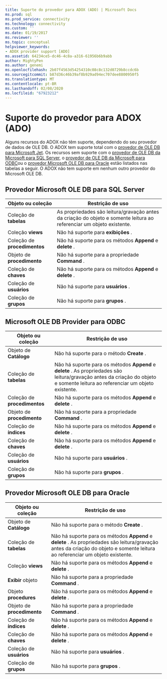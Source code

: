 ```yaml
---
title: Suporte do provedor para ADOX (ADO) | Microsoft Docs
ms.prod: sql
ms.prod_service: connectivity
ms.technology: connectivity
ms.custom: ''
ms.date: 01/19/2017
ms.reviewer: ''
ms.topic: conceptual
helpviewer_keywords:
- ADOX provider support [ADO]
ms.assetid: 64234ce5-dc46-4c8a-a316-61956b6b9abb
author: MightyPen
ms.author: genemi
ms.openlocfilehash: 2b07f4563d54254310c08c8c132d0729b8ccdc6b
ms.sourcegitcommit: b87d36c46b39af8b929ad94ec707dee8800950f5
ms.translationtype: MT
ms.contentlocale: pt-BR
ms.lasthandoff: 02/08/2020
ms.locfileid: "67923212"
---
```

# <a name="provider-support-for-adox-ado"></a>Suporte do provedor para ADOX (ADO)
Alguns recursos do ADOX não têm suporte, dependendo do seu provedor de dados de OLE DB. O ADOX tem suporte total com o [provedor de OLE DB para Microsoft Jet](../../../ado/guide/appendixes/microsoft-ole-db-provider-for-microsoft-jet.md). Os recursos sem suporte com o [provedor de OLE DB da Microsoft para SQL Server](../../../ado/guide/appendixes/microsoft-ole-db-provider-for-sql-server.md), o [provedor de OLE DB da Microsoft para ODBC](../../../ado/guide/appendixes/microsoft-ole-db-provider-for-odbc.md)ou o [provedor Microsoft OLE DB para Oracle](../../../ado/guide/appendixes/microsoft-ole-db-provider-for-oracle.md) estão listados nas tabelas a seguir. O ADOX não tem suporte em nenhum outro provedor do Microsoft OLE DB.  
  
## <a name="microsoft-ole-db-provider-for-sql-server"></a>Provedor Microsoft OLE DB para SQL Server  
  
|Objeto ou coleção|Restrição de uso|  
|--------------------------|-----------------------|  
|Coleção de **tabelas**|As propriedades são leitura/gravação antes da criação do objeto e somente leitura ao referenciar um objeto existente.|  
|Coleção **views**|Não há suporte para **exibições** .|  
|Coleção de **procedimentos**|Não há suporte para os métodos **Append** e **delete** .|  
|Objeto de **procedimento**|Não há suporte para a propriedade **Command** .|  
|Coleção de **chaves**|Não há suporte para os métodos **Append** e **delete** .|  
|Coleção de **usuários**|Não há suporte para **usuários** .|  
|Coleção de **grupos**|Não há suporte para **grupos** .|  
  
## <a name="microsoft-ole-db-provider-for-odbc"></a>Microsoft OLE DB Provider para ODBC  
  
|Objeto ou coleção|Restrição de uso|  
|--------------------------|-----------------------|  
|Objeto de **Catálogo**|Não há suporte para o método **Create** .|  
|Coleção de **tabelas**|Não há suporte para os métodos **Append** e **delete** . As propriedades são leitura/gravação antes da criação do objeto e somente leitura ao referenciar um objeto existente.|  
|Coleção de **procedimentos**|Não há suporte para os métodos **Append** e **delete** .|  
|Objeto de **procedimento**|Não há suporte para a propriedade **Command** .|  
|Coleção de **índices**|Não há suporte para os métodos **Append** e **delete** .|  
|Coleção de **chaves**|Não há suporte para os métodos **Append** e **delete** .|  
|Coleção de **usuários**|Não há suporte para **usuários** .|  
|Coleção de **grupos**|Não há suporte para **grupos** .|  
  
## <a name="microsoft-ole-db-provider-for-oracle"></a>Provedor Microsoft OLE DB para Oracle  
  
|Objeto ou coleção|Restrição de uso|  
|--------------------------|-----------------------|  
|Objeto de **Catálogo**|Não há suporte para o método **Create** .|  
|Coleção de **tabelas**|Não há suporte para os métodos **Append** e **delete** . As propriedades são leitura/gravação antes da criação do objeto e somente leitura ao referenciar um objeto existente.|  
|Coleção **views**|Não há suporte para os métodos **Append** e **delete** .|  
|**Exibir** objeto|Não há suporte para a propriedade **Command** .|  
|Objeto **procedures**|Não há suporte para os métodos **Append** e **delete** .|  
|Objeto de **procedimento**|Não há suporte para a propriedade **Command** .|  
|Coleção de **índices**|Não há suporte para os métodos **Append** e **delete** .|  
|Coleção de **chaves**|Não há suporte para os métodos **Append** e **delete** .|  
|Coleção de **usuários**|Não há suporte para **usuários** .|  
|Coleção de **grupos**|Não há suporte para **grupos** .|
